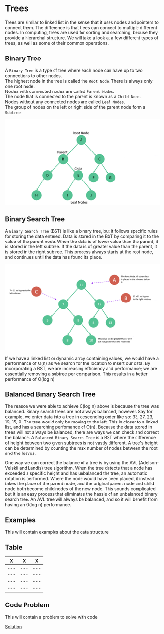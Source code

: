 # Trees

Trees are similar to linked list in the sense that it uses nodes and pointers to connect them. The difference is that trees
can connect to multiple different nodes. In computing, trees are used for sorting and searching, becuse they provide a hierarchal structure.
We will take a look at a few different types of trees, as well as some of their common operations.

## Binary Tree

A `Binary Tree` is a type of tree where each node can have up to two connections to other nodes.\
The highest node in the tree is called the `Root Node`. There is always only one root node.\
Nodes with connected nodes are called `Parent Nodes`.\
The node that is connected to the parent is known as a `Child Node`.\
Nodes without any connected nodes are called `Leaf Nodes`.\
The group of nodes on the left or right side of the parent node form a `Subtree`


![binary tree](binary-tree.png)

## Binary Search Tree

A `Binary Search Tree` (BST) is like a binary tree, but it follows specific rules for storing the data entered.
Data is stored in the BST by comparing it to the value of the parent node. When the data is of lower value than the parent,
it is stored in the left subtree. If the data is of greater value than the parent, it is stored in the right subtree. 
This process always starts at the root node, and continues until the data has found its place.

![binary search tree](binary-search-tree.png)

If we have a linked list or dynamic array containing values, we would have a performance of O(n) as we search for
the location to insert our data.
By incorporating a BST, we are increasing efficiency and performance; we are essentially removing a subtree per comparison.
This results in a better performance of O(log n).

## Balanced Binary Search Tree

The reason we were able to achieve O(log n) above is because the tree was balanced. Binary search trees are not always balanced, however.
Say for example, we enter data into a tree in descending order like so: 33, 27, 23, 19, 15, 9.
The tree would only be moving to the left. This is closer to a linked list, and has a searching perfomance of O(n).
Because the data stored in trees will not always be balanced, there are ways we can check and correct
the balance.
A `Balanced Binary Search Tree` is a BST where the difference of height between two given subtrees is not vastly different.
A tree's height can be determined by counting the max number of nodes between the root and the leaves.

One way we can correct the balance of a tree is by using the AVL (Adelson-Velskii and Landis) tree algorithm.
When the tree detects that a node has exceeded a specific height and has unbalanced the tree, an automatic rotation is performed.
Where the node would have been placed, it instead takes the place of the parent node, and the original parent node and child node both
become child nodes of the new node. This sounds complicated but it is an easy process that eliminates the hassle of an unbalanced binary search tree.
An AVL tree will always be balanced, and so it will benefit from having an O(log n) performance.




## Examples

This will contain examples about the data structure

## Table

|   X   |   X   |   X   |
|  ---  |  ---  |  ---  |
|  ---  |  ---  |  ---  |
|  ---  |  ---  |  ---  |
|  ---  |  ---  |  ---  |
|  ---  |  ---  |  ---  |

## Code Problem

This will contain a problem to solve with code

[Solution](tree-solution.py)

